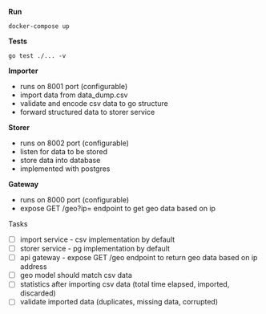 **Run**
```shell
docker-compose up
```
**Tests**
```shell
go test ./... -v
```

**Importer**
- runs on 8001 port (configurable)
- import data from data_dump.csv
- validate and encode csv data to go structure
- forward structured data to storer service

**Storer**
- runs on 8002 port (configurable)
- listen for data to be stored
- store data into database
- implemented with postgres

**Gateway**
- runs on 8000 port (configurable)
- expose GET /geo?ip= endpoint to get geo data based on ip

Tasks
- [ ] import service - csv implementation by default
- [ ] storer service - pg implementation by default
- [ ] api gateway - expose GET /geo endpoint to return geo data based on ip address
- [ ] geo model should match csv data
- [ ] statistics after importing csv data (total time elapsed, imported, discarded)
- [ ] validate imported data (duplicates, missing data, corrupted)